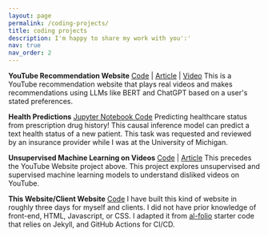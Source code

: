```yaml
---
layout: page
permalink: /coding-projects/
title: coding projects
description: I'm happy to share my work with you':'
nav: true
nav_order: 2
---
```


**YouTube Recommendation Website** [Code](https://github.com/galonpy/youtube_llm) | [Article](https://medium.com/@gabrielalon257/youtube-filtering-capstone-67f755fb6dca) | [Video](https://drive.google.com/file/d/10EIKd1QhmoLsq2TeQgsYkP51RMODiRMc/view)
This is a YouTube recommendation website that plays real videos and makes recommendations
using LLMs like BERT and ChatGPT based on a user's stated preferences.

**Health Predictions** [Jupyter Notebook Code](https://github.com/galonpy/healthcare_example_notebook/blob/main/demo_notebook.ipynb) Predicting healthcare status from prescription drug history! This causal inference model can predict a text health status of a new patient. This task was requested and reviewed by an insurance provider while I was at the University of Michigan.
  
**Unsupervised Machine Learning on Videos** [Code](https://github.com/galonpy/mads-696-milestone-II-YouChoose) | [Article](https://medium.com/@gabrielalon257/predicting-youtube-dislikes-4c71a41718ac)
This precedes the YouTube Website project above. This project explores unsupervised and supervised machine learning models to understand disliked videos on YouTube.

**This Website/Client Website** [Code](https://github.com/galonpy/galonpy.github.io) I have built this kind of website in roughly three days for myself and clients. I did not have prior knowledge of front-end, HTML, Javascript, or CSS. I adapted it from [al-folio](https://github.com/alshedivat/al-folio) starter code that relies on Jekyll, and GitHub Actions for CI/CD.  

